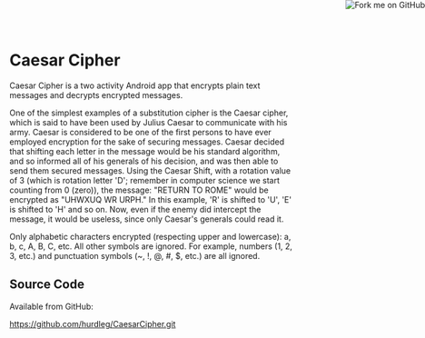 # Caesar Cipher #
  <div><a href="https://github.com/you"><img style="position: absolute; top: 0; right: 0; border: 0;" src="https://camo.githubusercontent.com/365986a132ccd6a44c23a9169022c0b5c890c387/68747470733a2f2f73332e616d617a6f6e6177732e636f6d2f6769746875622f726962626f6e732f666f726b6d655f72696768745f7265645f6161303030302e706e67" alt="Fork me on GitHub" data-canonical-src="https://s3.amazonaws.com/github/ribbons/forkme_right_red_aa0000.png"></a></div>
  Caesar Cipher is a two activity Android app that encrypts plain text messages and decrypts encrypted messages.

  One of the simplest examples of a substitution cipher is the Caesar cipher, which is said to have been used by Julius Caesar to communicate with his army. Caesar is considered to be one of the first persons to have ever employed encryption for the sake of securing messages. Caesar decided that shifting each letter in the message would be his standard algorithm, and so informed all of his generals of his decision, and was then able to send them secured messages. Using the Caesar Shift, with a rotation value of 3 (which is rotation letter 'D'; remember in computer science we start counting from 0 (zero)), the message: "RETURN TO ROME" would be encrypted as "UHWXUQ WR URPH." In this example, 'R' is shifted to 'U', 'E' is shifted to 'H' and so on. Now, even if the enemy did intercept the message, it would be useless, since only Caesar's generals could read it.

  Only alphabetic characters encrypted (respecting upper and lowercase): a, b, c, A, B, C, etc. All other symbols are ignored. For example, numbers (1, 2, 3, etc.) and punctuation symbols (~, !, @, #, $, etc.) are all ignored.

## Source Code ##

Available from GitHub:

https://github.com/hurdleg/CaesarCipher.git